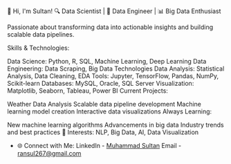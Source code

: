 👋 Hi, I'm Sultan!
🔍 Data Scientist | 🔧 Data Engineer | 📊 Big Data Enthusiast

Passionate about transforming data into actionable insights and building scalable data pipelines.

Skills & Technologies:

Data Science: Python, R, SQL, Machine Learning, Deep Learning
Data Engineering: Data Scraping, Big Data Technologies
Data Analysis: Statistical Analysis, Data Cleaning, EDA
Tools: Jupyter, TensorFlow, Pandas, NumPy, Scikit-learn
Databases: MySQL, Oracle, SQL Server
Visualization: Matplotlib, Seaborn, Tableau, Power BI
Current Projects:

Weather Data Analysis
Scalable data pipeline development
Machine learning model creation
Interactive data visualizations
Always Learning:

New machine learning algorithms
Advancements in big data
Industry trends and best practices
🌟 Interests: NLP, Big Data, AI, Data Visualization
- 🌐 Connect with Me:
LinkedIn - [Muhammad Sultan](https://www.linkedin.com/in/muhammad-sultan-2a7669304?utm_source=share&utm_campaign=share_via&utm_content=profile&utm_medium=android_app)
Email - ransul267@gmail.com
